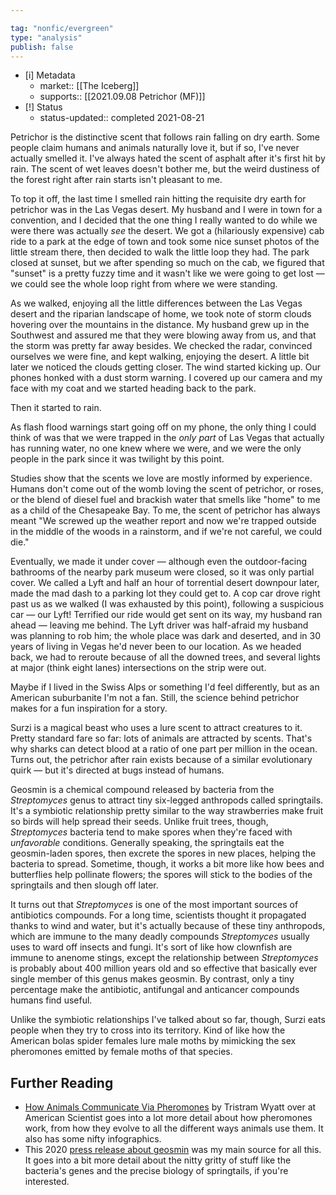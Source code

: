```yaml
---

tag: "nonfic/evergreen"
type: "analysis"
publish: false
---
```


- [i] Metadata
	- market:: [[The Iceberg]]
	- supports:: [[2021.09.08 Petrichor (MF)]]
- [!] Status
	-  status-updated:: completed 2021-08-21


Petrichor is the distinctive scent that follows rain falling on dry earth. Some people claim humans and animals naturally love it, but if so, I've never actually smelled it. I've always hated the scent of asphalt after it's first hit by rain. The scent of wet leaves doesn't bother me, but the weird dustiness of the forest right after rain starts isn't pleasant to me. 

To top it off, the last time I smelled rain hitting the requisite dry earth for petrichor was in the Las Vegas desert. My husband and I were in town for a convention, and I decided that the one thing I really wanted to do while we were there was actually _see_ the desert. We got a (hilariously expensive) cab ride to a park at the edge of town and took some nice sunset photos of the little stream there, then decided to walk the little loop they had. The park closed at sunset, but we after spending so much on the cab, we figured that "sunset" is a pretty fuzzy time and it wasn't like we were going to get lost — we could see the whole loop right from where we were standing. 

As we walked, enjoying all the little differences between the Las Vegas desert and the riparian landscape of home, we took note of storm clouds hovering over the mountains in the distance. My husband grew up in the Southwest and assured me that they were blowing away from us, and that the storm was pretty far away besides. We checked the radar, convinced ourselves we were fine, and kept walking, enjoying the desert. A little bit later we noticed the clouds getting closer. The wind started kicking up. Our phones honked with a dust storm warning. I covered up our camera and my face with my coat and we started heading back to the park. 

Then it started to rain. 

As flash flood warnings start going off on my phone, the only thing I could think of was that we were trapped in the _only part_ of Las Vegas that actually has running water, no one knew where we were, and we were the only people in the park since it was twilight by this point. 

Studies show that the scents we love are mostly informed by experience. Humans don't come out of the womb loving the scent of petrichor, or roses, or the blend of diesel fuel and brackish water that smells like "home" to me as a child of the Chesapeake Bay. To me, the scent of petrichor has always meant "We screwed up the weather report and now we're trapped outside in the middle of the woods in a rainstorm, and if we're not careful, we could die." 

Eventually, we made it under cover — although even the outdoor-facing bathrooms of the nearby park museum were closed, so it was only partial cover. We called a Lyft and half an hour of torrential desert downpour later, made the mad dash to a parking lot they could get to. A cop car drove right past us as we walked (I was exhausted by this point), following a suspicious car — our Lyft! Terrified our ride would get sent on its way, my husband ran ahead — leaving me behind. The Lyft driver was half-afraid my husband was planning to rob him; the whole place was dark and deserted, and in 30 years of living in Vegas he'd never been to our location. As we headed back, we had to reroute because of all the downed trees, and several lights at major (think eight lanes) intersections on the strip were out. 

Maybe if I lived in the Swiss Alps or something I'd feel differently, but as an American suburbanite I'm not a fan. Still, the science behind petrichor makes for a fun inspiration for a story.

Surzi is a magical beast who uses a lure scent to attract creatures to it. Pretty standard fare so far: lots of animals are attracted by scents. That's why sharks can detect blood at a ratio of one part per million in the ocean. Turns out, the petrichor after rain exists because of a similar evolutionary quirk — but it's directed at bugs instead of humans. 

Geosmin is a chemical compound released by bacteria from the _Streptomyces_ genus to attract tiny six-legged anthropods called springtails. It's a symbiotic relationship pretty similar to the way strawberries make fruit so birds will help spread their seeds. Unlike fruit trees, though, _Streptomyces_ bacteria tend to make spores when they're faced with _unfavorable_ conditions.  Generally speaking, the springtails eat the geosmin-laden spores, then excrete the spores in new places, helping the bacteria to spread. Sometime, though, it works a bit more like how bees and butterflies help pollinate flowers; the spores will stick to the bodies of the springtails and then slough off later. 

It turns out that _Streptomyces_ is one of the most important sources of antibiotics compounds. For a long time, scientists thought it propagated thanks to wind and water, but it's actually because of these tiny anthropods, which are immune to the many deadly compounds _Streptomyces_ usually uses to ward off insects and fungi. It's sort of like how clownfish are immune to anenome stings, except the relationship between _Streptomyces_ is probably about 400 million years old and so effective that basically ever single member of this genus makes geosmin. By contrast, only a tiny percentage make the antibiotic, antifungal and anticancer compounds humans find useful. 

Unlike the symbiotic relationships I've talked about so far, though, Surzi eats people when they try to cross into its territory. Kind of like how the American bolas spider females lure male moths by mimicking the sex pheromones emitted by female moths of that species.

## Further Reading

- [How Animals Communicate Via Pheromones](https://www.americanscientist.org/article/how-animals-communicate-via-pheromones) by Tristram Wyatt over at American Scientist goes into a lot more detail about how pheromones work, from how they evolve to all the different ways animals use them. It also has some nifty infographics. 
- This 2020 [press release about geosmin](https://www.jic.ac.uk/press-release/research-unearths-the-science-behind-the-smell-of-spring/) was my main source for all this. It goes into a bit more detail about the nitty gritty of stuff like the bacteria's genes and the precise biology of springtails, if you're interested. 